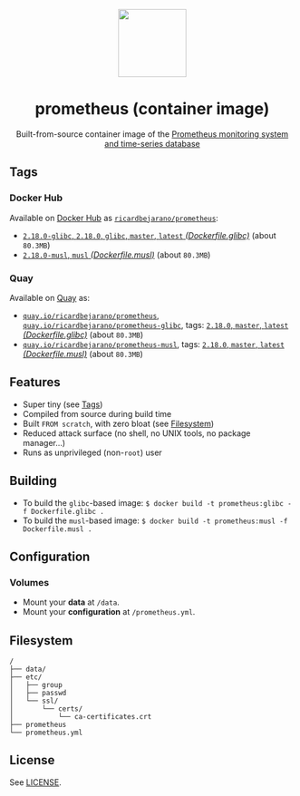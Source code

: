 <p align="center"><img src="https://emojipedia-us.s3.dualstack.us-west-1.amazonaws.com/thumbs/320/apple/198/fire_1f525.png" width="120px"></p>
<h1 align="center">prometheus (container image)</h1>
<p align="center">Built-from-source container image of the <a href="https://prometheus.io">Prometheus monitoring system and time-series database</a></p>


## Tags

### Docker Hub

Available on [Docker Hub](https://hub.docker.com) as [`ricardbejarano/prometheus`](https://hub.docker.com/r/ricardbejarano/prometheus):

- [`2.18.0-glibc`, `2.18.0`, `glibc`, `master`, `latest` *(Dockerfile.glibc)*](https://github.com/ricardbejarano/prometheus/blob/master/Dockerfile.glibc) (about `80.3MB`)
- [`2.18.0-musl`, `musl` *(Dockerfile.musl)*](https://github.com/ricardbejarano/prometheus/blob/master/Dockerfile.musl) (about `80.3MB`)

### Quay

Available on [Quay](https://quay.io) as:

- [`quay.io/ricardbejarano/prometheus`](https://quay.io/repository/ricardbejarano/prometheus), [`quay.io/ricardbejarano/prometheus-glibc`](https://quay.io/repository/ricardbejarano/prometheus-glibc), tags: [`2.18.0`, `master`, `latest` *(Dockerfile.glibc)*](https://github.com/ricardbejarano/prometheus/blob/master/Dockerfile.glibc) (about `80.3MB`)
- [`quay.io/ricardbejarano/prometheus-musl`](https://quay.io/repository/ricardbejarano/prometheus-musl), tags: [`2.18.0`, `master`, `latest` *(Dockerfile.musl)*](https://github.com/ricardbejarano/prometheus/blob/master/Dockerfile.musl) (about `80.3MB`)


## Features

* Super tiny (see [Tags](#tags))
* Compiled from source during build time
* Built `FROM scratch`, with zero bloat (see [Filesystem](#filesystem))
* Reduced attack surface (no shell, no UNIX tools, no package manager...)
* Runs as unprivileged (non-`root`) user


## Building

- To build the `glibc`-based image: `$ docker build -t prometheus:glibc -f Dockerfile.glibc .`
- To build the `musl`-based image: `$ docker build -t prometheus:musl -f Dockerfile.musl .`


## Configuration

### Volumes

- Mount your **data** at `/data`.
- Mount your **configuration** at `/prometheus.yml`.


## Filesystem

```
/
├── data/
├── etc/
│   ├── group
│   ├── passwd
│   └── ssl/
│       └── certs/
│           └── ca-certificates.crt
├── prometheus
└── prometheus.yml
```


## License

See [LICENSE](https://github.com/ricardbejarano/prometheus/blob/master/LICENSE).
